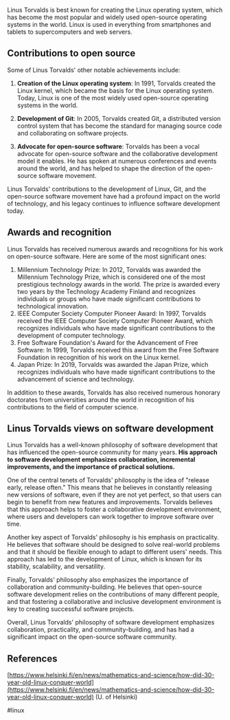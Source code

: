 Linus Torvalds is best known for creating the Linux operating system, which has become the most popular and widely used open-source operating systems in the world. Linux is used in everything from smartphones and tablets to supercomputers and web servers.

## Contributions to open source

Some of Linus Torvalds' other notable achievements include:

1.  **Creation of the Linux operating system**: In 1991, Torvalds created the Linux kernel, which became the basis for the Linux operating system. Today, Linux is one of the most widely used open-source operating systems in the world.

2.  **Development of Git**: In 2005, Torvalds created Git, a distributed version control system that has become the standard for managing source code and collaborating on software projects.

4.  **Advocate for open-source software**: Torvalds has been a vocal advocate for open-source software and the collaborative development model it enables. He has spoken at numerous conferences and events around the world, and has helped to shape the direction of the open-source software movement.

Linus Torvalds' contributions to the development of Linux, Git, and the open-source software movement have had a profound impact on the world of technology, and his legacy continues to influence software development today.

## Awards and recognition

Linus Torvalds has received numerous awards and recognitions for his work on open-source software. Here are some of the most significant ones:

1.  Millennium Technology Prize: In 2012, Torvalds was awarded the Millennium Technology Prize, which is considered one of the most prestigious technology awards in the world. The prize is awarded every two years by the Technology Academy Finland and recognizes individuals or groups who have made significant contributions to technological innovation.
2.  IEEE Computer Society Computer Pioneer Award: In 1997, Torvalds received the IEEE Computer Society Computer Pioneer Award, which recognizes individuals who have made significant contributions to the development of computer technology.
3.  Free Software Foundation's Award for the Advancement of Free Software: In 1999, Torvalds received this award from the Free Software Foundation in recognition of his work on the Linux kernel.
4.  Japan Prize: In 2019, Torvalds was awarded the Japan Prize, which recognizes individuals who have made significant contributions to the advancement of science and technology.

In addition to these awards, Torvalds has also received numerous honorary doctorates from universities around the world in recognition of his contributions to the field of computer science.


## Linus Torvalds views on software development

Linus Torvalds has a well-known philosophy of software development that has influenced the open-source community for many years. **His approach to software development emphasizes collaboration, incremental improvements, and the importance of practical solutions.**

One of the central tenets of Torvalds' philosophy is the idea of "release early, release often." This means that he believes in constantly releasing new versions of software, even if they are not yet perfect, so that users can begin to benefit from new features and improvements. Torvalds believes that this approach helps to foster a collaborative development environment, where users and developers can work together to improve software over time.

Another key aspect of Torvalds' philosophy is his emphasis on practicality. He believes that software should be designed to solve real-world problems and that it should be flexible enough to adapt to different users' needs. This approach has led to the development of Linux, which is known for its stability, scalability, and versatility.

Finally, Torvalds' philosophy also emphasizes the importance of collaboration and community-building. He believes that open-source software development relies on the contributions of many different people, and that fostering a collaborative and inclusive development environment is key to creating successful software projects.

Overall, Linus Torvalds' philosophy of software development emphasizes collaboration, practicality, and community-building, and has had a significant impact on the open-source software community.

## References

[https://www.helsinki.fi/en/news/mathematics-and-science/how-did-30-year-old-linux-conquer-world](https://www.helsinki.fi/en/news/mathematics-and-science/how-did-30-year-old-linux-conquer-world) (U. of Helsinki)

<!-- Keywords -->
#linux
<!-- /Keywords -->
